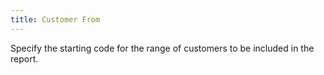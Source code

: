 ```yaml
---
title: Customer From
---
```



Specify the starting code for the range of customers to be included  in the report.
